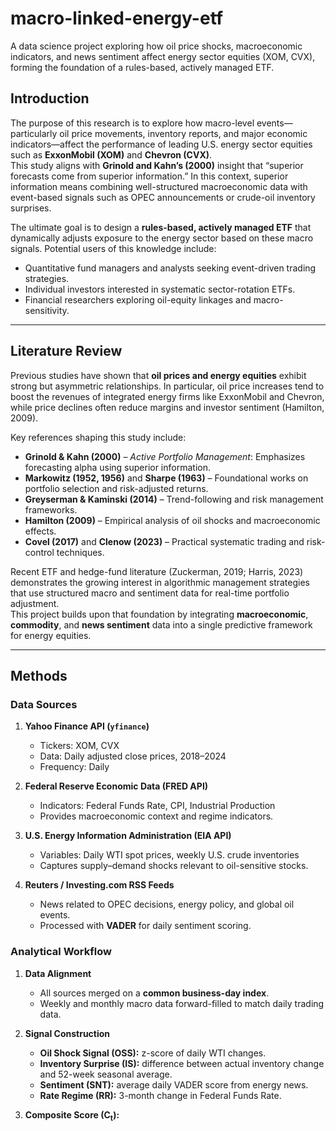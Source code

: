 # macro-linked-energy-etf
A data science project exploring how oil price shocks, macroeconomic indicators, and news sentiment affect energy sector equities (XOM, CVX), forming the foundation of a rules-based, actively managed ETF.


## Introduction

The purpose of this research is to explore how macro-level events—particularly oil price movements, inventory reports, and major economic indicators—affect the performance of leading U.S. energy sector equities such as **ExxonMobil (XOM)** and **Chevron (CVX)**.  
This study aligns with **Grinold and Kahn’s (2000)** insight that “superior forecasts come from superior information.” In this context, superior information means combining well-structured macroeconomic data with event-based signals such as OPEC announcements or crude-oil inventory surprises.

The ultimate goal is to design a **rules-based, actively managed ETF** that dynamically adjusts exposure to the energy sector based on these macro signals. Potential users of this knowledge include:
- Quantitative fund managers and analysts seeking event-driven trading strategies.
- Individual investors interested in systematic sector-rotation ETFs.
- Financial researchers exploring oil-equity linkages and macro-sensitivity.

---

## Literature Review

Previous studies have shown that **oil prices and energy equities** exhibit strong but asymmetric relationships. In particular, oil price increases tend to boost the revenues of integrated energy firms like ExxonMobil and Chevron, while price declines often reduce margins and investor sentiment (Hamilton, 2009).

Key references shaping this study include:
- **Grinold & Kahn (2000)** – *Active Portfolio Management*: Emphasizes forecasting alpha using superior information.
- **Markowitz (1952, 1956)** and **Sharpe (1963)** – Foundational works on portfolio selection and risk-adjusted returns.
- **Greyserman & Kaminski (2014)** – Trend-following and risk management frameworks.
- **Hamilton (2009)** – Empirical analysis of oil shocks and macroeconomic effects.
- **Covel (2017)** and **Clenow (2023)** – Practical systematic trading and risk-control techniques.

Recent ETF and hedge-fund literature (Zuckerman, 2019; Harris, 2023) demonstrates the growing interest in algorithmic management strategies that use structured macro and sentiment data for real-time portfolio adjustment.  
This project builds upon that foundation by integrating **macroeconomic**, **commodity**, and **news sentiment** data into a single predictive framework for energy equities.

---

## Methods

### Data Sources
1. **Yahoo Finance API (`yfinance`)**
   - Tickers: XOM, CVX  
   - Data: Daily adjusted close prices, 2018–2024  
   - Frequency: Daily

2. **Federal Reserve Economic Data (FRED API)**
   - Indicators: Federal Funds Rate, CPI, Industrial Production  
   - Provides macroeconomic context and regime indicators.

3. **U.S. Energy Information Administration (EIA API)**
   - Variables: Daily WTI spot prices, weekly U.S. crude inventories  
   - Captures supply–demand shocks relevant to oil-sensitive stocks.

4. **Reuters / Investing.com RSS Feeds**
   - News related to OPEC decisions, energy policy, and global oil events.  
   - Processed with **VADER** for daily sentiment scoring.

### Analytical Workflow
1. **Data Alignment**
   - All sources merged on a **common business-day index**.  
   - Weekly and monthly macro data forward-filled to match daily trading data.

2. **Signal Construction**
   - **Oil Shock Signal (OSS):** z-score of daily WTI changes.  
   - **Inventory Surprise (IS):** difference between actual inventory change and 52-week seasonal average.  
   - **Sentiment (SNT):** average daily VADER score from energy news.  
   - **Rate Regime (RR):** 3-month change in Federal Funds Rate.  

3. **Composite Score (C<sub>t</sub>):**  
